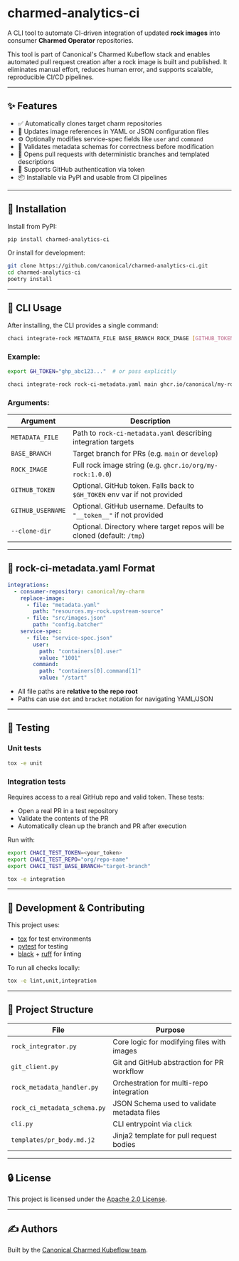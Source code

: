 # charmed-analytics-ci

A CLI tool to automate CI-driven integration of updated **rock images** into consumer **Charmed Operator** repositories.

This tool is part of Canonical's Charmed Kubeflow stack and enables automated pull request creation after a rock image is built and published. It eliminates manual effort, reduces human error, and supports scalable, reproducible CI/CD pipelines.

---

## ✨ Features

- ✅ Automatically clones target charm repositories
- 🔁 Updates image references in YAML or JSON configuration files
- ⚙️ Optionally modifies service-spec fields like `user` and `command`
- 🔧 Validates metadata schemas for correctness before modification
- 🤖 Opens pull requests with deterministic branches and templated descriptions
- 🔐 Supports GitHub authentication via token
- 📦 Installable via PyPI and usable from CI pipelines

---

## 🚀 Installation

Install from PyPI:

```bash
pip install charmed-analytics-ci
```

Or install for development:

```bash
git clone https://github.com/canonical/charmed-analytics-ci.git
cd charmed-analytics-ci
poetry install
```

---

## 🧪 CLI Usage

After installing, the CLI provides a single command:

```bash
chaci integrate-rock METADATA_FILE BASE_BRANCH ROCK_IMAGE [GITHUB_TOKEN] [GITHUB_USERNAME] [--clone-dir PATH]
```

### Example:

```bash
export GH_TOKEN="ghp_abc123..."  # or pass explicitly

chaci integrate-rock rock-ci-metadata.yaml main ghcr.io/canonical/my-rock:1.0.0
```

### Arguments:

| Argument        | Description                                                                 |
|-----------------|-----------------------------------------------------------------------------|
| `METADATA_FILE` | Path to `rock-ci-metadata.yaml` describing integration targets              |
| `BASE_BRANCH`   | Target branch for PRs (e.g. `main` or `develop`)                            |
| `ROCK_IMAGE`    | Full rock image string (e.g. `ghcr.io/org/my-rock:1.0.0`)                   |
| `GITHUB_TOKEN`  | Optional. GitHub token. Falls back to `$GH_TOKEN` env var if not provided   |
| `GITHUB_USERNAME` | Optional. GitHub username. Defaults to `"__token__"` if not provided      |
| `--clone-dir`   | Optional. Directory where target repos will be cloned (default: `/tmp`)     |

---

## 📄 rock-ci-metadata.yaml Format

```yaml
integrations:
  - consumer-repository: canonical/my-charm
    replace-image:
      - file: "metadata.yaml"
        path: "resources.my-rock.upstream-source"
      - file: "src/images.json"
        path: "config.batcher"
    service-spec:
      - file: "service-spec.json"
        user:
          path: "containers[0].user"
          value: "1001"
        command:
          path: "containers[0].command[1]"
          value: "/start"
```

- All file paths are **relative to the repo root**
- Paths can use `dot` and `bracket` notation for navigating YAML/JSON

---

## 🧪 Testing

### Unit tests

```bash
tox -e unit
```

### Integration tests

Requires access to a real GitHub repo and valid token. These tests:
- Open a real PR in a test repository
- Validate the contents of the PR
- Automatically clean up the branch and PR after execution

Run with:

```bash
export CHACI_TEST_TOKEN=<your_token>
export CHACI_TEST_REPO="org/repo-name"
export CHACI_TEST_BASE_BRANCH="target-branch"

tox -e integration
```

---

## 🧰 Development & Contributing

This project uses:
- [tox](https://tox.readthedocs.io/) for test environments
- [pytest](https://docs.pytest.org/) for testing
- [black](https://black.readthedocs.io/) + [ruff](https://docs.astral.sh/ruff/) for linting

To run all checks locally:

```bash
tox -e lint,unit,integration
```

---

## 📁 Project Structure

| File                          | Purpose                                      |
|-------------------------------|----------------------------------------------|
| `rock_integrator.py`          | Core logic for modifying files with images   |
| `git_client.py`               | Git and GitHub abstraction for PR workflow   |
| `rock_metadata_handler.py`    | Orchestration for multi-repo integration     |
| `rock_ci_metadata_schema.py` | JSON Schema used to validate metadata files  |
| `cli.py`                      | CLI entrypoint via `click`                   |
| `templates/pr_body.md.j2`     | Jinja2 template for pull request bodies      |

---

## 🔒 License

This project is licensed under the [Apache 2.0 License](LICENSE).

---

## ✍️ Authors

Built by the [Canonical Charmed Kubeflow team](https://github.com/canonical).